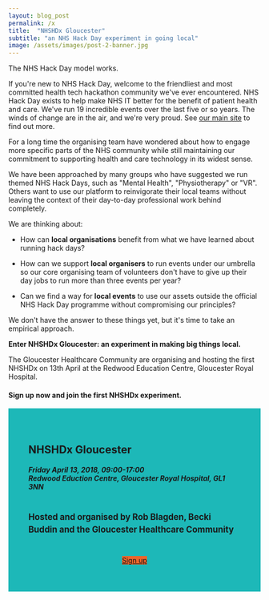 ```yaml
---
layout: blog_post
permalink: /x
title:  "NHSHDx Gloucester"
subtitle: "an NHS Hack Day experiment in going local"
image: /assets/images/post-2-banner.jpg
---
```


The NHS Hack Day model works.

If you're new to NHS Hack Day, welcome to the friendliest and most committed health tech hackathon community we've ever encountered. NHS Hack Day exists to help make NHS IT better for the benefit of patient health and care. We've run 19 incredible events over the last five or so years. The winds of change are in the air, and we're very proud. See [our main site](/) to find out more.

For a long time the organising team have wondered about how to engage more specific parts of the NHS community while still maintaining our commitment to supporting health and care technology in its widest sense.

We have been approached by many groups who have suggested we run themed NHS Hack Days, such as "Mental Health", "Physiotherapy" or "VR". Others want to use our platform to reinvigorate their local teams without leaving the context of their day-to-day professional work behind completely.

We are thinking about:
* How can **local organisations** benefit from what we have learned about running hack days?

* How can we support **local organisers** to run events under our umbrella so our core organising team of volunteers don't have to give up their day jobs to run more than three events per year?

* Can we find a way for **local events** to use our assets outside the official NHS Hack Day programme without compromising our principles?

We don't have the answer to these things yet, but it's time to take an empirical approach.

**Enter NHSHDx Gloucester: an experiment in making big things local.**

The Gloucester Healthcare Community are organising and hosting the first NHSHDx on 13th April at the Redwood Education Centre, Gloucester Royal Hospital.


<section class="call_to_action" id="signups">
<div class="container">
  <div class="row">
    <h4>Sign up now and join the first NHSHDx experiment.</h4>
      <div class="col-md-6 col-md-offset-3" style="background: #1db8b8; padding: 40px">
        <h2>NHSHDx Gloucester</h2>
        <h5 style="margin-bottom: -20px">
          <i class="fa fa-calendar"></i> Friday April 13, 2018, 09:00-17:00
        </h5>
        <h5 style="margin-bottom: 40px">
          <i class="fa fa-map-marker"></i> Redwood Eduction Centre, Gloucester Royal Hospital, GL1 3NN
        </h5>
        <h2 style="margin-bottom: 40px; font-size: 1.2em; line-height: 1.5em">
          <b>Hosted and organised by Rob Blagden, Becki Buddin and the Gloucester Healthcare Community</b>
        </h2>
        <center>
          <p>
            <a class="btn btn-info btn-lg" style="background: #ec652b" target="_blank" href="https://nhshdxgloucester.eventbrite.co.uk/">
              Sign up
            </a>
          </p>
        </center>
      </div>

  </div> <!-- row -->
</div>   <!-- container -->
</section>
